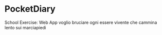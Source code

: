 # PocketDiary
School Exercise: Web App
voglio bruciare ogni essere vivente che cammina lento sui marciapiedi
